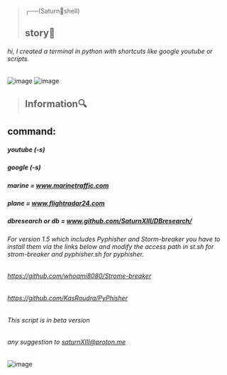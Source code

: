 >┌──(Saturn🌌shell) 
> ## story🎴 ## 
###### hi, I created a terminal in python with shortcuts like google youtube or scripts. ######

![image](https://user-images.githubusercontent.com/110695125/188425808-bfb53a9f-c230-43b3-ac7e-de52dde1af16.png)
![image](https://user-images.githubusercontent.com/110695125/188426115-8540dce4-a1e5-41c2-a6cd-3dc4b5e68d0c.png)
> ## Information🔍 ##
## command: ##
##### youtube (-s) #####
##### google (-s) #####
##### marine = www.marinetraffic.com #####
##### plane = www.flightradar24.com #####
##### dbresearch or db = www.github.com/SaturnXIII/DBresearch/ #####
###### For version 1.5 which includes Pyphisher and Storm-breaker you have to install them via the links below and modify the access path in st.sh for strom-breaker and pyphisher.sh for pyphisher. ######
###### https://github.com/whoami8080/Strome-breaker ######
###### https://github.com/KasRoudra/PyPhisher ######
###### This script is in beta version #####
###### any suggestion to saturnXIII@proton.me #####
![image](https://user-images.githubusercontent.com/103066353/167156636-3eb61b59-4d15-4845-b534-db2e4321f745.png)


